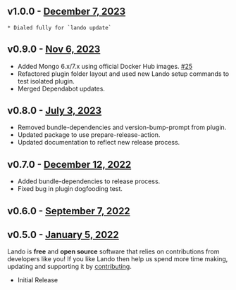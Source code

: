 ## v1.0.0 - [December 7, 2023](https://github.com/lando/mongo/releases/tag/v1.0.0)
    * Dialed fully for `lando update`

## v0.9.0 - [Nov 6, 2023](https://github.com/lando/mongo/releases/tag/v0.9.0)
  * Added Mongo 6.x/7.x using official Docker Hub images. [#25](https://github.com/lando/mongo/pull/25)
  * Refactored plugin folder layout and used new Lando setup commands to test isolated plugin.
  * Merged Dependabot updates.

## v0.8.0 - [July 3, 2023](https://github.com/lando/mongo/releases/tag/v0.8.0)
  * Removed bundle-dependencies and version-bump-prompt from plugin.
  * Updated package to use prepare-release-action.
  * Updated documentation to reflect new release process.

## v0.7.0 - [December 12, 2022](https://github.com/lando/mongo/releases/tag/v0.7.0)
  * Added bundle-dependencies to release process.
  * Fixed bug in plugin dogfooding test.

## v0.6.0 - [September 7, 2022](https://github.com/lando/mongo/releases/tag/v0.6.0)

## v0.5.0 - [January 5, 2022](https://github.com/lando/mongo/releases/tag/v0.0.0)

Lando is **free** and **open source** software that relies on contributions from developers like you! If you like Lando then help us spend more time making, updating and supporting it by [contributing](https://github.com/sponsors/lando).

* Initial Release
